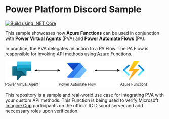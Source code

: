 # Power Platform Discord Sample
[![Build using .NET Core](https://github.com/discord-net/Discord.Net/actions/workflows/build.yml/badge.svg)](https://github.com/discord-net/Discord.Net/actions/workflows/build.yml)

This sample showcases how **Azure Functions** can be used in conjunction with **Power Virtual Agents** (PVA) and **Power Automate Flows** (PA).

In practice, the PVA delegates an action to a PA Flow. The PA Flow is responsible for invoking API methods using Azure Functions.

![High-level Overview](docs/assets/flow.png)

This repository is a sample and real-world use case for integrating PVA with your custom API methods. This Function is being used to verify Microsoft [Imagine Cup](https://imaginecup.microsoft.com/en-us/Events) participants on the official IC Discord server and add neccessary roles upon verification.